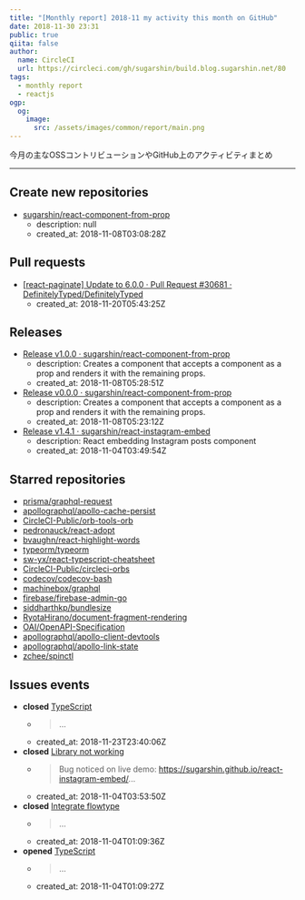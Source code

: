 ```yaml
---
title: "[Monthly report] 2018-11 my activity this month on GitHub"
date: 2018-11-30 23:31
public: true
qiita: false
author:
  name: CircleCI
  url: https://circleci.com/gh/sugarshin/build.blog.sugarshin.net/80
tags:
  - monthly report
  - reactjs
ogp:
  og:
    image:
      src: /assets/images/common/report/main.png
---
```


今月の主なOSSコントリビューションやGitHub上のアクティビティまとめ

***

## Create new repositories

- [sugarshin/react-component-from-prop](https://github.com/sugarshin/react-component-from-prop)
  - description: null
  - created_at: 2018-11-08T03:08:28Z

## Pull requests

- [[react-paginate] Update to 6.0.0 · Pull Request #30681 · DefinitelyTyped/DefinitelyTyped](https://github.com/DefinitelyTyped/DefinitelyTyped/pull/30681)
  - created_at: 2018-11-20T05:43:25Z

## Releases

- [Release v1.0.0 · sugarshin/react-component-from-prop](https://github.com/sugarshin/react-component-from-prop/releases/tag/v1.0.0)
  - description: Creates a component that accepts a component as a prop and renders it with the remaining props.
  - created_at: 2018-11-08T05:28:51Z
- [Release v0.0.0 · sugarshin/react-component-from-prop](https://github.com/sugarshin/react-component-from-prop/releases/tag/v0.0.0)
  - description: Creates a component that accepts a component as a prop and renders it with the remaining props.
  - created_at: 2018-11-08T05:23:12Z
- [Release v1.4.1 · sugarshin/react-instagram-embed](https://github.com/sugarshin/react-instagram-embed/releases/tag/v1.4.1)
  - description: React embedding Instagram posts component
  - created_at: 2018-11-04T03:49:54Z

## Starred repositories

- [prisma/graphql-request](https://github.com/prisma/graphql-request)
- [apollographql/apollo-cache-persist](https://github.com/apollographql/apollo-cache-persist)
- [CircleCI-Public/orb-tools-orb](https://github.com/CircleCI-Public/orb-tools-orb)
- [pedronauck/react-adopt](https://github.com/pedronauck/react-adopt)
- [bvaughn/react-highlight-words](https://github.com/bvaughn/react-highlight-words)
- [typeorm/typeorm](https://github.com/typeorm/typeorm)
- [sw-yx/react-typescript-cheatsheet](https://github.com/sw-yx/react-typescript-cheatsheet)
- [CircleCI-Public/circleci-orbs](https://github.com/CircleCI-Public/circleci-orbs)
- [codecov/codecov-bash](https://github.com/codecov/codecov-bash)
- [machinebox/graphql](https://github.com/machinebox/graphql)
- [firebase/firebase-admin-go](https://github.com/firebase/firebase-admin-go)
- [siddharthkp/bundlesize](https://github.com/siddharthkp/bundlesize)
- [RyotaHirano/document-fragment-rendering](https://github.com/RyotaHirano/document-fragment-rendering)
- [OAI/OpenAPI-Specification](https://github.com/OAI/OpenAPI-Specification)
- [apollographql/apollo-client-devtools](https://github.com/apollographql/apollo-client-devtools)
- [apollographql/apollo-link-state](https://github.com/apollographql/apollo-link-state)
- [zchee/spinctl](https://github.com/zchee/spinctl)

## Issues events

- **closed** [TypeScript](https://github.com/sugarshin/blog.sugarshin.net/issues/345)
  - > ...
  - created_at: 2018-11-23T23:40:06Z
- **closed** [Library not working](https://github.com/sugarshin/react-instagram-embed/issues/31)
  - > Bug noticed on live demo: https://sugarshin.github.io/react-instagram-embed/...
  - created_at: 2018-11-04T03:53:50Z
- **closed** [Integrate flowtype](https://github.com/sugarshin/blog.sugarshin.net/issues/50)
  - > ...
  - created_at: 2018-11-04T01:09:36Z
- **opened** [TypeScript](https://github.com/sugarshin/blog.sugarshin.net/issues/345)
  - > ...
  - created_at: 2018-11-04T01:09:27Z
